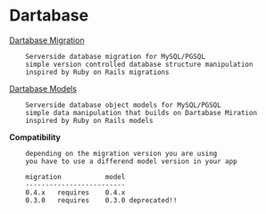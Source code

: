 Dartabase 
=========

  [Dartabase Migration](http://pub.dartlang.org/packages/dartabase_migration)
		
		Serverside database migration for MySQL/PGSQL
		simple version controlled database structure manipulation 
    	inspired by Ruby on Rails migrations 
    	
    
  [Dartabase Models](http://pub.dartlang.org/packages/dartabase_model)
    
        Serverside database object models for MySQL/PGSQL 
        simple data manipulation that builds on Dartabase Miration 
        inspired by Ruby on Rails models
        

  **Compatibility**
  
		depending on the migration version you are using 
		you have to use a differend model version in your app
	    
	    migration  			model
	    -------------------------
	    0.4.x	requires    0.4.x
	    0.3.0	requires	0.3.0 deprecated!!